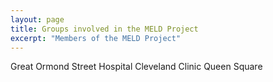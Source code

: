 ```yaml
---
layout: page
title: Groups involved in the MELD Project
excerpt: "Members of the MELD Project"
---
```


Great Ormond Street Hospital
Cleveland Clinic 
Queen Square
